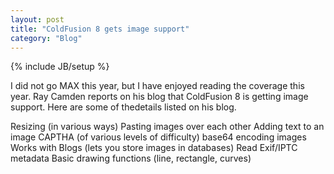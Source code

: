 ```yaml
---
layout: post
title: "ColdFusion 8 gets image support"
category: "Blog"
---
```

{% include JB/setup %}

I did not go MAX this year, but I have enjoyed reading the coverage this year. Ray Camden reports on his blog that ColdFusion 8 is getting image support. Here are some of thedetails listed on his blog.

<div class="code">Resizing (in various ways)  
 Pasting images over each other  
 Adding text to an image  
 CAPTHA (of various levels of difficulty)  
 base64 encoding images  
 Works with Blogs (lets you store images in databases)  
 Read Exif/IPTC metadata  
 Basic drawing functions (line, rectangle, curves)</div>